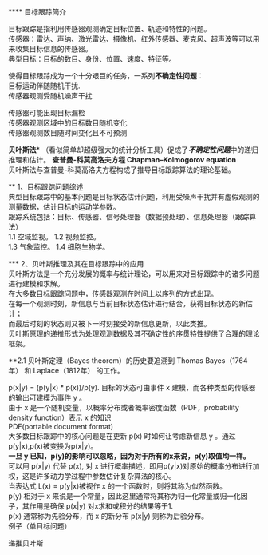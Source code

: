 **** 目标跟踪简介  

目标跟踪是指利用传感器观测确定目标位置、轨迹和特性的问题。  
传感器：雷达、声纳、激光雷达、摄像机、红外传感器、麦克风、超声波等可以用来收集目标信息的传感器。  
典型目标：目标的数目、身份、位置、速度、特征等。

使得目标跟踪成为一个十分艰巨的任务，一系列**不确定性问题**：  
目标运动伴随随机干扰.    
传感器观测受随机噪声干扰

传感器可能出现目标漏检  
传感器观测区域中的目标数目随机变化  
传感器观测数目随时间变化且不可预测

**贝叶斯法*** （看似简单却超级强大的统计分析工具）促成了***不确定性问题***中的递归推理和估计。
**查普曼-科莫高洛夫方程 Chapman–Kolmogorov equation**  
贝叶斯法与查普曼-科莫高洛夫方程构成了推导目标跟踪算法的理论基础。  

** 1、目标跟踪问题综述  
典型目标跟踪中的基本问题是目标状态估计问题，利用受噪声干扰并有虚假观测的测量数据，估计目标的运动学参数。  
跟踪系统包括：目标、传感器、信号处理器（数据预处理）、信息处理器（跟踪算法）  
1.1 空域监视。
1.2 视频监控。  
1.3 气象监控。 
1.4 细胞生物学。

*** 2、贝叶斯推理及其在目标跟踪中的应用  
贝叶斯方法是一个充分发展的概率与统计理论，可以用来对目标跟踪中的诸多问题进行建模和求解。  
在大多数目标跟踪问题中，传感器观测在时间上以序列的方式出现。  
在每一个观测时刻，新信息与当前目标状态估计进行结合，获得目标状态的新估计；  
而最后时刻的状态则又被下一时刻接受的新信息更新，以此类推。  
贝叶斯原理的递推形式为处理观测数据及其不确定性的序贯特性提供了合理的理论框架。  

**2.1 贝叶斯定理（Bayes theorem）的历史要追溯到 Thomas Bayes（1764年） 和 Laplace（1812年） 的工作。     

p(x|y) = (p(y|x) * p(x))/p(y). 
目标的状态可由事件 x 建模，而各种类型的传感器的输出可建模为事件 y 。  
由于 x 是一个随机变量，以概率分布或者概率密度函数（PDF，probability density function）表示 x 的知识  
PDF(portable document format)  
大多数目标跟踪中的核心问题是在更新 p(x) 时如何让考虑新信息 y 。通过p(y|x),p(x)被变换为p(x|y)。  
**一旦 y 已知，p(y)的影响可以忽略，因为对于所有的x来说，p(y)取值均一样。**  
可以用 p(x|y) 代替 p(x), 对 x 进行概率描述，即用p(y|x)对原始的概率分布进行加权，这是许多动力学过程中参数估计复杂算法的核心。  
当表达式 L(x) = p(y|x)被视作 x 的一个函数时，则将其称为似然函数。  
p(y) 相对于 x 来说是一个常量，因此这里通常将其称为归一化常量或归一化因子，其作用是确保 p(x|y) 对x求和或积分的结果等于1.  
p(x) 通常称为先验分布，而 x 的新分布 p(x|y) 则称为后验分布。  
例子（单目标问题）  

递推贝叶斯
